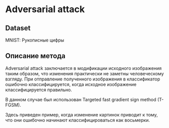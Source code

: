 # Аdversarial attack

## Dataset
MNIST: Рукописные цифры

## Описание метода

Аdversarial attack заключается в модификации исходного изображения таким образом, что изменения практически не заметны человеческому взгляду. При отправление полученного изображения в классификатор ошибочно классифицируется, когда исходное изображение классифицируется правильно.

В данном случае был использован Targeted fast gradient sign method (T-FGSM).

Здесь приведен пример, когда изменение картинок приводит к тому, что они ошибочно начинают классифицироваться как восьмерки.
